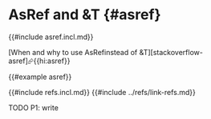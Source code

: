 # AsRef and &T {#asref}

{{#include asref.incl.md}}

[When and why to use AsRef<T>instead of &T][stackoverflow-asref]⮳{{hi:asref}}

{{#example asref}}

{{#include refs.incl.md}}
{{#include ../refs/link-refs.md}}

<div class="hidden">
TODO P1: write
</div>
